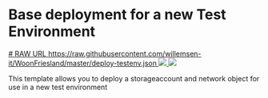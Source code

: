 # Base deployment for a new Test Environment

<a href="https://portal.azure.com/#create/Microsoft.Template/uri/https%3A%2F%2Fraw.githubusercontent.com%2Fwillemsen-it%2FWoonFriesland%2Fmaster%2Fdeploy-testenv.json" target="_blank">
   # RAW URL https://raw.githubusercontent.com/willemsen-it/WoonFriesland/master/deploy-testenv.json
   <img src="http://azuredeploy.net/deploybutton.png"/>
</a>

<a href="http://armviz.io/#/?load=https%3A%2F%2github.com%2Fwillemsen-it%2FWoonFriesland%2Fblob%2Fmaster%2Fdeploy-testenv.json" target="_blank">
    <img src="http://armviz.io/visualizebutton.png"/>
</a>

This template allows you to deploy a storageaccount and network object for use in a new test environment
